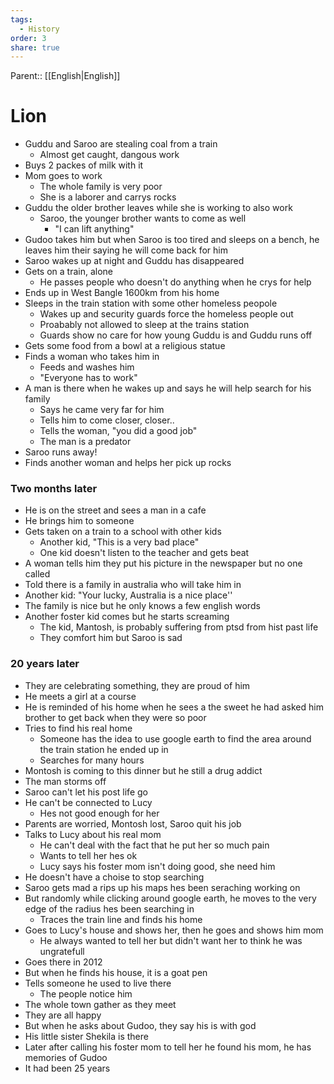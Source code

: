 ```yaml
---
tags:
  - History
order: 3
share: true
---
```

Parent:: [[English|English]]

# Lion

- Guddu and Saroo are stealing coal from a train
  - Almost get caught, dangous work
- Buys 2 packes of milk with it
- Mom goes to work
  - The whole family is very poor
  - She is a laborer and carrys rocks
- Guddu the older brother leaves while she is working to also work
  - Saroo, the younger brother wants to come as well
    - "I can lift anything"
- Gudoo takes him but when Saroo is too tired and sleeps on a bench, he leaves him their saying he will come back for him
- Saroo wakes up at night and Guddu has disappeared
- Gets on a train, alone
  - He passes people who doesn't do anything when he crys for help
- Ends up in West Bangle 1600km from his home
- Sleeps in the train station with some other homeless peopole
  - Wakes up and security guards force the homeless people out
  - Proabably not allowed to sleep at the trains station
  - Guards show no care for how young Guddu is and Guddu runs off
- Gets some food from a bowl at a religious statue
- Finds a woman who takes him in
  - Feeds and washes him
  - "Everyone has to work"
- A man is there when he wakes up and says he will help search for his family
  - Says he came very far for him
  - Tells him to come closer, closer..
  - Tells the woman, "you did a good job"
  - The man is a predator
- Saroo runs away!
- Finds another woman and helps her pick up rocks

### Two months later

- He is on the street and sees a man in a cafe
- He brings him to someone
- Gets taken on a train to a school with other kids
  - Another kid, "This is a very bad place"
  - One kid doesn't listen to the teacher and gets beat
- A woman tells him they put his picture in the newspaper but no one called
- Told there is a family in australia who will take him in
- Another kid: "Your lucky, Australia is a nice place''
- The family is nice but he only knows a few english words
- Another foster kid comes but he starts screaming
  - The kid, Mantosh, is probably suffering from ptsd from hist past life
  - They comfort him but Saroo is sad

### 20 years later

- They are celebrating something, they are proud of him
- He meets a girl at a course
- He is reminded of his home when he sees a the sweet he had asked him brother to get back when they were so poor
- Tries to find his real home
  - Someone has the idea to use google earth to find the area around the train station he ended up in
  - Searches for many hours
-  Montosh is coming to this dinner but he still a drug addict
- The man storms off
- Saroo can't let his post life go
- He can't be connected to Lucy
	- Hes not good enough for her
- Parents are worried, Montosh lost, Saroo quit his job
- Talks to Lucy about his real mom
	- He can't deal with the fact that he put her so much pain
	- Wants to tell her hes ok
	- Lucy says his foster mom isn't doing good, she need him
- He doesn't have a choise to stop searching
- Saroo gets mad a rips up his maps hes been seraching working on
- But randomly while clicking around google earth, he moves to the very edge of the radius hes been searching in
	- Traces the train line and finds his home
- Goes to Lucy's house and shows her, then he goes and shows him mom
	- He always wanted to tell her but didn't want her to think he was ungratefull
- Goes there in 2012
- But when he finds his house, it is a goat pen
- Tells someone he used to live there
	- The people notice him
- The whole town gather as they meet
- They are all happy
- But when he asks about Gudoo, they say his is with god
- His little sister Shekila is there
- Later after calling his foster mom to tell her he found his mom, he has memories of Gudoo
- It had been 25 years